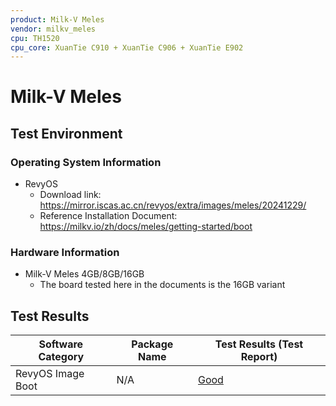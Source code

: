 ```yaml
---
product: Milk-V Meles
vendor: milkv_meles
cpu: TH1520
cpu_core: XuanTie C910 + XuanTie C906 + XuanTie E902
---
```


# Milk-V Meles

## Test Environment

### Operating System Information

- RevyOS
    - Download link: https://mirror.iscas.ac.cn/revyos/extra/images/meles/20241229/
    - Reference Installation Document: https://milkv.io/zh/docs/meles/getting-started/boot

### Hardware Information

- Milk-V Meles 4GB/8GB/16GB
    - The board tested here in the documents is the 16GB variant

## Test Results

| Software Category | Package Name | Test Results (Test Report) |
| ----------------- | ------------ | -------------------------- |
| RevyOS Image Boot | N/A          | [Good][RevyOS]             |

[RevyOS]: ./RevyOS/README.md
